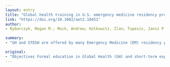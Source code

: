 ```yaml
---
layout: entry
title: "Global health training in U.S. emergency medicine residency programs"
link: "https://doi.org/10.1002/aet2.10451"
author:
- Rybarczyk, Megan M.; Muck, Andrew; Kolkowitz, Ilan; Tupesis, Janis P.; Jacquet, Gabrielle A.

summary:
- "GH and STEGH are offered by many Emergency Medicine (EM) residency programs in the U.S. The current core programmatic components and the essential competencies and curricula that support ethical and effective steGH still vary widely. The authors conducted a survey of 228 EM residency programs. Within these programs, only 55% have dedicated GH faculty and only 70% have dedicated sites. Only 20% of programs that offer STEH provide evacuation insurance for their residents."

original:
- "Objectives Formal education in Global Health (GH) and short-term experiences in Global Health (STEGH) are offered by many Emergency Medicine (EM) residency programs in the United States (US). In an increasingly connected world, training in GH and STEGH can provide essential knowledge and practical skills to trainees, particularly at the Graduate Medical Education (GME) level. The current core programmatic components and the essential competencies and curricula that support ethical and effective STEGH, however, still vary widely.??The authors conducted a survey of 228 EM residency programs in the US in order to describe the current state of GH training and STEGH. Methods An online survey was developed in REDCap by the authors a team of GH faculty. In July 2018 programs were invited to participate via individual invitation of program directors from a directory. The programs received two reminders to participate until January 2019. Results Of the 84 programs that responded, 75% offer STEGH and 39% have longitudinal GH curricula. Within these programs, only 55% have dedicated GH faculty and only 70% have dedicated sites. Both faculty and residents encounter funding and insurance barriers; most notably, only 20% of programs that offer STEGH provide evacuation insurance for their residents.??Most residents (95%) engage in clinical work along with teaching and other activities, but 24% of programs do not allow these activities to fulfill any residency requirements. Finally, only 80% and 85% of programs offer preparatory and debriefing activities for residents, respectively. Conclusions While the results of this survey show progress relative to prior surveys, there is still barriers to implementing GH curricula and supporting safe, ethical, and effective STEGH, particularly in the form of continued financial and logistical support for faculty and for residents, in US EM training programs."
---
```


